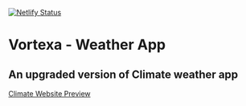 [![Netlify Status](https://api.netlify.com/api/v1/badges/549e2ddd-1d58-4f2a-89b3-b5e066bb9f0d/deploy-status)](https://app.netlify.com/sites/vortexa/deploys)

# Vortexa - Weather App
## An upgraded version of Climate weather app

<a href="https://klimate.netlify.app">Climate Website Preview</a>
